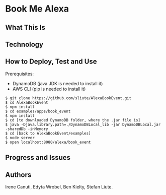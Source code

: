 # Book Me Alexa

## What This Is

## Technology

## How to Deploy, Test and Use

Prerequisites:
* DynamoDB (java JDK is needed to install it)
* AWS CLI (pip is needed to install it)

```
$ git clone https://github.com/sliute/AlexaBookEvent.git
$ cd AlexaBookEvent
$ npm install
$ cd examples/apps/book_event
$ npm install
$ cd [to downloaded DynamoDB folder, where the .jar file is]
$ java -Djava.library.path=./DynamoDBLocal_lib -jar DynamoDBLocal.jar -sharedDb -inMemory
$ cd [back to AlexaBookEvent/examples]
$ node server
$ open localhost:8080/alexa/book_event

```

## Progress and Issues

## Authors

Irene Canuti, Edyta Wrobel, Ben Kielty, Stefan Liute.
